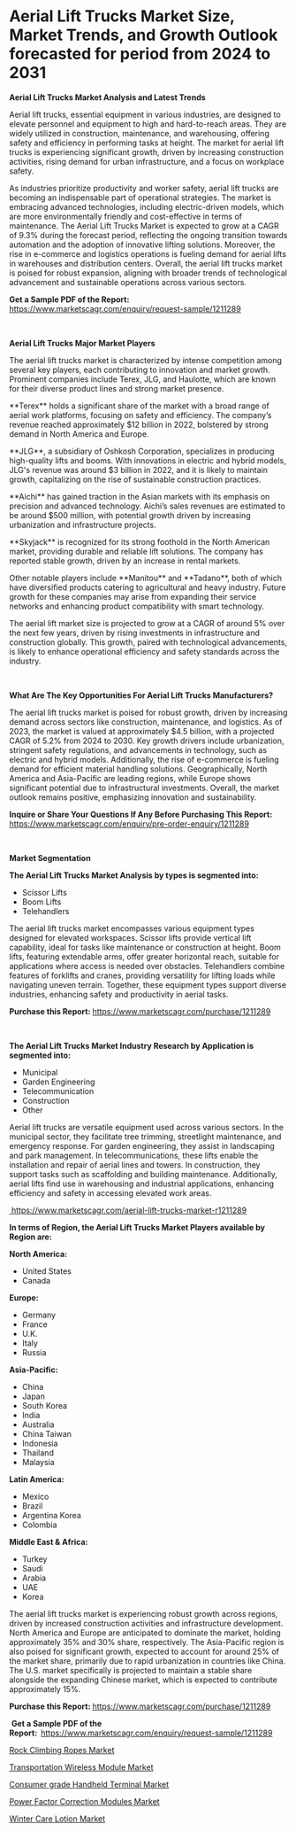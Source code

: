 <p><h1>Aerial Lift Trucks Market Size, Market Trends, and Growth Outlook forecasted for period from 2024 to 2031</h1></p><p><strong>Aerial Lift Trucks Market Analysis and Latest Trends</strong></p>
<p><p>Aerial lift trucks, essential equipment in various industries, are designed to elevate personnel and equipment to high and hard-to-reach areas. They are widely utilized in construction, maintenance, and warehousing, offering safety and efficiency in performing tasks at height. The market for aerial lift trucks is experiencing significant growth, driven by increasing construction activities, rising demand for urban infrastructure, and a focus on workplace safety.</p><p>As industries prioritize productivity and worker safety, aerial lift trucks are becoming an indispensable part of operational strategies. The market is embracing advanced technologies, including electric-driven models, which are more environmentally friendly and cost-effective in terms of maintenance. The Aerial Lift Trucks Market is expected to grow at a CAGR of 9.3% during the forecast period, reflecting the ongoing transition towards automation and the adoption of innovative lifting solutions. Moreover, the rise in e-commerce and logistics operations is fueling demand for aerial lifts in warehouses and distribution centers. Overall, the aerial lift trucks market is poised for robust expansion, aligning with broader trends of technological advancement and sustainable operations across various sectors.</p></p>
<p><strong>Get a Sample PDF of the Report:&nbsp;</strong> <a href="https://www.marketscagr.com/enquiry/request-sample/1211289?utm_campaign=1278&utm_medium=2&utm_source=Github&utm_content=ia&utm_term=05102024&utm_id=aerial-lift-trucks">https://www.marketscagr.com/enquiry/request-sample/1211289</a></p>
<p>&nbsp;</p>
<p><strong>Aerial Lift Trucks Major Market Players</strong></p>
<p><p>The aerial lift trucks market is characterized by intense competition among several key players, each contributing to innovation and market growth. Prominent companies include Terex, JLG, and Haulotte, which are known for their diverse product lines and strong market presence.</p><p>**Terex** holds a significant share of the market with a broad range of aerial work platforms, focusing on safety and efficiency. The company’s revenue reached approximately $12 billion in 2022, bolstered by strong demand in North America and Europe.</p><p>**JLG**, a subsidiary of Oshkosh Corporation, specializes in producing high-quality lifts and booms. With innovations in electric and hybrid models, JLG's revenue was around $3 billion in 2022, and it is likely to maintain growth, capitalizing on the rise of sustainable construction practices.</p><p>**Aichi** has gained traction in the Asian markets with its emphasis on precision and advanced technology. Aichi’s sales revenues are estimated to be around $500 million, with potential growth driven by increasing urbanization and infrastructure projects.</p><p>**Skyjack** is recognized for its strong foothold in the North American market, providing durable and reliable lift solutions. The company has reported stable growth, driven by an increase in rental markets.</p><p>Other notable players include **Manitou** and **Tadano**, both of which have diversified products catering to agricultural and heavy industry. Future growth for these companies may arise from expanding their service networks and enhancing product compatibility with smart technology.</p><p>The aerial lift market size is projected to grow at a CAGR of around 5% over the next few years, driven by rising investments in infrastructure and construction globally. This growth, paired with technological advancements, is likely to enhance operational efficiency and safety standards across the industry.</p></p>
<p>&nbsp;</p>
<p><strong>What Are The Key Opportunities For Aerial Lift Trucks Manufacturers?</strong></p>
<p><p>The aerial lift trucks market is poised for robust growth, driven by increasing demand across sectors like construction, maintenance, and logistics. As of 2023, the market is valued at approximately $4.5 billion, with a projected CAGR of 5.2% from 2024 to 2030. Key growth drivers include urbanization, stringent safety regulations, and advancements in technology, such as electric and hybrid models. Additionally, the rise of e-commerce is fueling demand for efficient material handling solutions. Geographically, North America and Asia-Pacific are leading regions, while Europe shows significant potential due to infrastructural investments. Overall, the market outlook remains positive, emphasizing innovation and sustainability.</p></p>
<p><strong>Inquire or Share Your Questions If Any Before Purchasing This Report:</strong> <a href="https://www.marketscagr.com/enquiry/pre-order-enquiry/1211289?utm_campaign=1278&utm_medium=2&utm_source=Github&utm_content=ia&utm_term=05102024&utm_id=aerial-lift-trucks">https://www.marketscagr.com/enquiry/pre-order-enquiry/1211289</a></p>
<p>&nbsp;</p>
<p><strong>Market Segmentation</strong></p>
<p><strong>The Aerial Lift Trucks Market Analysis by types is segmented into:</strong></p>
<p><ul><li>Scissor Lifts</li><li>Boom Lifts</li><li>Telehandlers</li></ul></p>
<p><p>The aerial lift trucks market encompasses various equipment types designed for elevated workspaces. Scissor lifts provide vertical lift capability, ideal for tasks like maintenance or construction at height. Boom lifts, featuring extendable arms, offer greater horizontal reach, suitable for applications where access is needed over obstacles. Telehandlers combine features of forklifts and cranes, providing versatility for lifting loads while navigating uneven terrain. Together, these equipment types support diverse industries, enhancing safety and productivity in aerial tasks.</p></p>
<p><strong>Purchase this Report:&nbsp;</strong><a href="https://www.marketscagr.com/purchase/1211289?utm_campaign=1278&utm_medium=2&utm_source=Github&utm_content=ia&utm_term=05102024&utm_id=aerial-lift-trucks">https://www.marketscagr.com/purchase/1211289</a></p>
<p>&nbsp;</p>
<p><strong>The Aerial Lift Trucks Market Industry Research by Application is segmented into:</strong></p>
<p><ul><li>Municipal</li><li>Garden Engineering</li><li>Telecommunication</li><li>Construction</li><li>Other</li></ul></p>
<p><p>Aerial lift trucks are versatile equipment used across various sectors. In the municipal sector, they facilitate tree trimming, streetlight maintenance, and emergency response. For garden engineering, they assist in landscaping and park management. In telecommunications, these lifts enable the installation and repair of aerial lines and towers. In construction, they support tasks such as scaffolding and building maintenance. Additionally, aerial lifts find use in warehousing and industrial applications, enhancing efficiency and safety in accessing elevated work areas.</p></p>
<p><a href="https://www.marketscagr.com/aerial-lift-trucks-market-r1211289?utm_campaign=1278&utm_medium=2&utm_source=Github&utm_content=ia&utm_term=05102024&utm_id=aerial-lift-trucks">&nbsp;https://www.marketscagr.com/aerial-lift-trucks-market-r1211289</a></p>
<p><strong>In terms of Region, the Aerial Lift Trucks Market Players available by Region are:</strong></p>
<p>
    <p> <strong> North America: </strong>
        <ul>
            <li>United States</li>
            <li>Canada</li>
        </ul>
        </p> 
    <p> <strong> Europe: </strong>
        <ul>
            <li>Germany</li>
            <li>France</li>
            <li>U.K.</li>
            <li>Italy</li>
            <li>Russia</li>
        </ul>
        </p> 
    <p> <strong> Asia-Pacific: </strong>
        <ul>
            <li>China</li>
            <li>Japan</li>
            <li>South Korea</li>
            <li>India</li>
            <li>Australia</li>
            <li>China Taiwan</li>
            <li>Indonesia</li>
            <li>Thailand</li>
            <li>Malaysia</li>
        </ul>
        </p> 
    <p> <strong> Latin America: </strong>
        <ul>
            <li>Mexico</li>
            <li>Brazil</li>
            <li>Argentina Korea</li>
            <li>Colombia</li>
        </ul>
        </p> 
    <p> <strong> Middle East & Africa: </strong>
        <ul>
            <li>Turkey</li>
            <li>Saudi</li>
            <li>Arabia</li>
            <li>UAE</li>
            <li>Korea</li>
        </ul>
    </p>
    </p>
<p><p>The aerial lift trucks market is experiencing robust growth across regions, driven by increased construction activities and infrastructure development. North America and Europe are anticipated to dominate the market, holding approximately 35% and 30% share, respectively. The Asia-Pacific region is also poised for significant growth, expected to account for around 25% of the market share, primarily due to rapid urbanization in countries like China. The U.S. market specifically is projected to maintain a stable share alongside the expanding Chinese market, which is expected to contribute approximately 15%.</p></p>
<p><strong>Purchase this Report: </strong><a href="https://www.marketscagr.com/purchase/1211289?utm_campaign=1278&utm_medium=2&utm_source=Github&utm_content=ia&utm_term=05102024&utm_id=aerial-lift-trucks">https://www.marketscagr.com/purchase/1211289</a></p>
<p>&nbsp;<strong>Get a Sample PDF of the Report:&nbsp;&nbsp;</strong><a href="https://www.marketscagr.com/enquiry/request-sample/1211289?utm_campaign=1278&utm_medium=2&utm_source=Github&utm_content=ia&utm_term=05102024&utm_id=aerial-lift-trucks">https://www.marketscagr.com/enquiry/request-sample/1211289</a></p>
<p><strong></strong></p>
<p><p><a href="https://www.linkedin.com/pulse/rock-climbing-ropes-market-research-report-exploring-r0exe?utm_campaign=1278&utm_medium=2&utm_source=Github&utm_content=ia&utm_term=05102024&utm_id=aerial-lift-trucks">Rock Climbing Ropes Market</a></p><p><a href="https://issuu.com/reportprime-2/docs/transportation-wireless-module-mark_1947b5e16bc4c6?utm_campaign=1278&utm_medium=2&utm_source=Github&utm_content=ia&utm_term=05102024&utm_id=aerial-lift-trucks">Transportation Wireless Module Market</a></p><p><a href="https://issuu.com/reportprime-2/docs/consumer-grade-handheld-terminal-ma_61337fa9437e78?utm_campaign=1278&utm_medium=2&utm_source=Github&utm_content=ia&utm_term=05102024&utm_id=aerial-lift-trucks">Consumer grade Handheld Terminal Market</a></p><p><a href="https://github.com/BellAuer/Market-Research-Report-List-1/blob/main/power-factor-correction-modules-market.md?utm_campaign=1278&utm_medium=2&utm_source=Github&utm_content=ia&utm_term=05102024&utm_id=aerial-lift-trucks">Power Factor Correction Modules Market</a></p><p><a href="https://www.linkedin.com/pulse/winter-care-lotion-market-growth-outlook-from-2024-2031-1xcfe?utm_campaign=1278&utm_medium=2&utm_source=Github&utm_content=ia&utm_term=05102024&utm_id=aerial-lift-trucks">Winter Care Lotion Market</a></p></p>